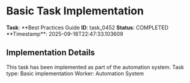 # Basic Task Implementation

**Task**: **Best Practices Guide
**ID**: task_0452
**Status**: COMPLETED
**Timestamp\*\*: 2025-09-18T22:47:33.103609

## Implementation Details

This task has been implemented as part of the automation system.
Task type: Basic implementation
Worker: Automation System
